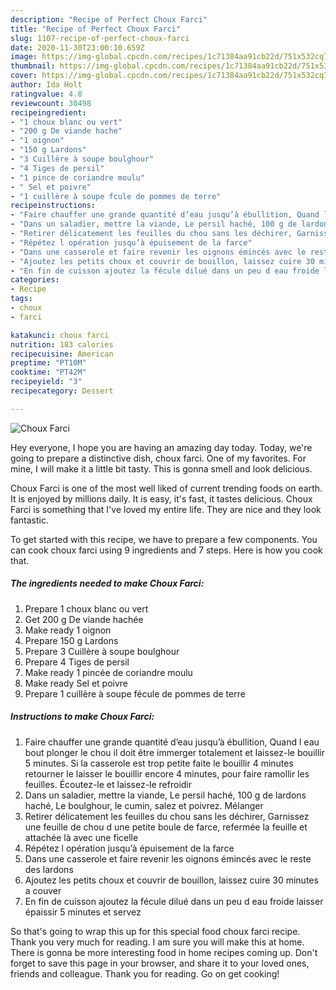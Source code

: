 ```yaml
---
description: "Recipe of Perfect Choux Farci"
title: "Recipe of Perfect Choux Farci"
slug: 1107-recipe-of-perfect-choux-farci
date: 2020-11-30T23:00:10.659Z
image: https://img-global.cpcdn.com/recipes/1c71384aa91cb22d/751x532cq70/choux-farci-photo-principale-de-la-recette.jpg
thumbnail: https://img-global.cpcdn.com/recipes/1c71384aa91cb22d/751x532cq70/choux-farci-photo-principale-de-la-recette.jpg
cover: https://img-global.cpcdn.com/recipes/1c71384aa91cb22d/751x532cq70/choux-farci-photo-principale-de-la-recette.jpg
author: Ida Holt
ratingvalue: 4.8
reviewcount: 30498
recipeingredient:
- "1 choux blanc ou vert"
- "200 g De viande hache"
- "1 oignon"
- "150 g Lardons"
- "3 Cuillère à soupe boulghour"
- "4 Tiges de persil"
- "1 pince de coriandre moulu"
- " Sel et poivre"
- "1 cuillère à soupe fcule de pommes de terre"
recipeinstructions:
- "Faire chauffer une grande quantité d’eau jusqu’à ébullition, Quand l eau bout plonger le chou il doit être immerger totalement et laissez-le bouillir 5 minutes. Si la casserole est trop petite faite le bouillir 4 minutes retourner le laisser le bouillir encore 4 minutes, pour faire ramollir les feuilles. Écoutez-le et laissez-le refroidir"
- "Dans un saladier, mettre la viande, Le persil haché, 100 g de lardons haché, Le boulghour, le cumin, salez et poivrez. Mélanger"
- "Retirer délicatement les feuilles du chou sans les déchirer, Garnissez une feuille de chou d une petite boule de farce, refermée la feuille et attachée là avec une ficelle"
- "Répétez l opération jusqu’à épuisement de la farce"
- "Dans une casserole et faire revenir les oignons émincés avec le reste des lardons"
- "Ajoutez les petits choux et couvrir de bouillon, laissez cuire 30 minutes a couver"
- "En fin de cuisson ajoutez la fécule dilué dans un peu d eau froide laisser épaissir 5 minutes et servez"
categories:
- Recipe
tags:
- choux
- farci

katakunci: choux farci 
nutrition: 183 calories
recipecuisine: American
preptime: "PT10M"
cooktime: "PT42M"
recipeyield: "3"
recipecategory: Dessert

---
```



![Choux Farci](https://img-global.cpcdn.com/recipes/1c71384aa91cb22d/751x532cq70/choux-farci-photo-principale-de-la-recette.jpg)

Hey everyone, I hope you are having an amazing day today. Today, we're going to prepare a distinctive dish, choux farci. One of my favorites. For mine, I will make it a little bit tasty. This is gonna smell and look delicious.



Choux Farci is one of the most well liked of current trending foods on earth. It is enjoyed by millions daily. It is easy, it's fast, it tastes delicious. Choux Farci is something that I've loved my entire life. They are nice and they look fantastic.


To get started with this recipe, we have to prepare a few components. You can cook choux farci using 9 ingredients and 7 steps. Here is how you cook that.

<!--inarticleads1-->

##### The ingredients needed to make Choux Farci:

1. Prepare 1 choux blanc ou vert
1. Get 200 g De viande hachée
1. Make ready 1 oignon
1. Prepare 150 g Lardons
1. Prepare 3 Cuillère à soupe boulghour
1. Prepare 4 Tiges de persil
1. Make ready 1 pincée de coriandre moulu
1. Make ready  Sel et poivre
1. Prepare 1 cuillère à soupe fécule de pommes de terre




<!--inarticleads2-->

##### Instructions to make Choux Farci:

1. Faire chauffer une grande quantité d’eau jusqu’à ébullition, Quand l eau bout plonger le chou il doit être immerger totalement et laissez-le bouillir 5 minutes. Si la casserole est trop petite faite le bouillir 4 minutes retourner le laisser le bouillir encore 4 minutes, pour faire ramollir les feuilles. Écoutez-le et laissez-le refroidir
1. Dans un saladier, mettre la viande, Le persil haché, 100 g de lardons haché, Le boulghour, le cumin, salez et poivrez. Mélanger
1. Retirer délicatement les feuilles du chou sans les déchirer, Garnissez une feuille de chou d une petite boule de farce, refermée la feuille et attachée là avec une ficelle
1. Répétez l opération jusqu’à épuisement de la farce
1. Dans une casserole et faire revenir les oignons émincés avec le reste des lardons
1. Ajoutez les petits choux et couvrir de bouillon, laissez cuire 30 minutes a couver
1. En fin de cuisson ajoutez la fécule dilué dans un peu d eau froide laisser épaissir 5 minutes et servez




So that's going to wrap this up for this special food choux farci recipe. Thank you very much for reading. I am sure you will make this at home. There is gonna be more interesting food in home recipes coming up. Don't forget to save this page in your browser, and share it to your loved ones, friends and colleague. Thank you for reading. Go on get cooking!
